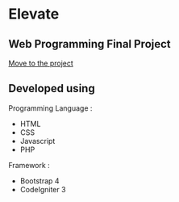 # Elevate
## Web Programming Final Project
[Move to the project](http://elevateindostyle.000webhostapp.com)

## Developed using
Programming Language : 
- HTML
- CSS
- Javascript
- PHP 


Framework :
- Bootstrap 4
- CodeIgniter 3
